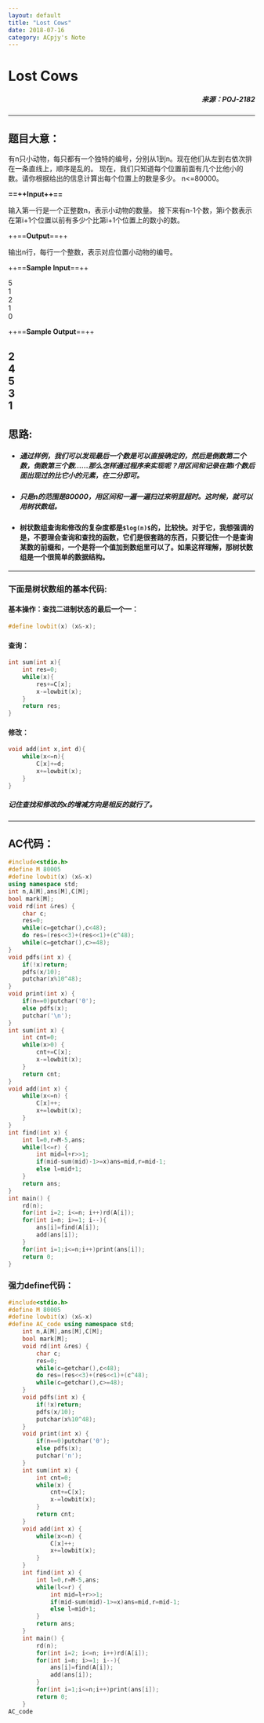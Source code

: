 ```yaml
---
layout: default
title: "Lost Cows"
date: 2018-07-16
category: ACpjy's Note
---
```


# Lost Cows
##### <p align="right">来源：POJ-2182<p>
---
## 题目大意：
有n只小动物，每只都有一个独特的编号，分别从1到n。现在他们从左到右依次排在一条直线上，顺序是乱的。
现在，我们只知道每个位置前面有几个比他小的数。请你根据给出的信息计算出每个位置上的数是多少。
n<=80000。 

**==++Input++==**

输入第一行是一个正整数n，表示小动物的数量。
接下来有n-1个数，第i个数表示在第i+1个位置以前有多少个比第i+1个位置上的数小的数。

++==**Output**==++

输出n行，每行一个整数，表示对应位置小动物的编号。

++==**Sample Input**==++

5  
1  
2  
1  
0  

++==**Sample Output**==++

2  
4  
5  
3  
1  
---
## 思路:
- ##### 通过样例，我们可以发现最后一个数是可以直接确定的，然后是倒数第二个数，倒数第三个数……那么怎样通过程序来实现呢？用区间和记录在第i个数后面出现过的比它小的元素，在二分即可。
- ##### 只是n的范围是80000，用区间和一遍一遍扫过来明显超时。这时候，就可以用树状数组。
- #### 树状数组查询和修改的复杂度都是`$log(n)$`的，比较快。对于它，我想强调的是，不要理会查询和查找的函数，它们是很套路的东西，只要记住一个是查询某数的前缀和，一个是将一个值加到数组里可以了。如果这样理解，那树状数组是一个很简单的数据结构。
---
### 下面是树状数组的基本代码:


#### 基本操作：查找二进制状态的最后一个一：

```C++
#define lowbit(x) (x&-x);
```
#### 查询：
```C++
int sum(int x){
    int res=0;
    while(x){
        res+=C[x];
        x-=lowbit(x);
    }
    return res;
}
```
#### 修改：

```C++
void add(int x,int d){
    while(x<=n){
        C[x]+=d;
        x+=lowbit(x);
    }
}
```
##### 记住查找和修改的x的增减方向是相反的就行了。
---
## AC代码：

```C++
#include<stdio.h>
#define M 80005
#define lowbit(x) (x&-x)
using namespace std;
int n,A[M],ans[M],C[M];
bool mark[M];
void rd(int &res) {
	char c;
	res=0;
	while(c=getchar(),c<48);
	do res=(res<<3)+(res<<1)+(c^48);
	while(c=getchar(),c>=48);
}
void pdfs(int x) {
	if(!x)return;
	pdfs(x/10);
	putchar(x%10^48);
}
void print(int x) {
	if(n==0)putchar('0');
	else pdfs(x);
	putchar('\n');
}
int sum(int x) {
	int cnt=0;
	while(x>0) {
		cnt+=C[x];
		x-=lowbit(x);
	}
	return cnt;
}
void add(int x) {
	while(x<=n) {
		C[x]++;
		x+=lowbit(x);
	}
}
int find(int x) {
	int l=0,r=M-5,ans;
	while(l<=r) {
		int mid=l+r>>1;
		if(mid-sum(mid)-1>=x)ans=mid,r=mid-1;
		else l=mid+1;
	}
	return ans;
}
int main() {
	rd(n);
	for(int i=2; i<=n; i++)rd(A[i]);
	for(int i=n; i>=1; i--){
		ans[i]=find(A[i]);
		add(ans[i]);
	}
	for(int i=1;i<=n;i++)print(ans[i]);
	return 0;
}
```
### 强力define代码：
```C++
#include<stdio.h>
#define M 80005
#define lowbit(x) (x&-x)
#define AC_code using namespace std;
	int n,A[M],ans[M],C[M];
	bool mark[M];
	void rd(int &res) {
		char c;
		res=0;
		while(c=getchar(),c<48);
		do res=(res<<3)+(res<<1)+(c^48);
		while(c=getchar(),c>=48);
	}
	void pdfs(int x) {
		if(!x)return;
		pdfs(x/10);
		putchar(x%10^48);
	}
	void print(int x) {
		if(n==0)putchar('0');
		else pdfs(x);
		putchar('n');
	}
	int sum(int x) {
		int cnt=0;
		while(x) {
			cnt+=C[x];
			x-=lowbit(x);
		}
		return cnt;
	}
	void add(int x) {
		while(x<=n) {
			C[x]++;
			x+=lowbit(x);
		}
	}
	int find(int x) {
		int l=0,r=M-5,ans;
		while(l<=r) {
			int mid=l+r>>1;
			if(mid-sum(mid)-1>=x)ans=mid,r=mid-1;
			else l=mid+1;
		}
		return ans;
	}
	int main() {
		rd(n);
		for(int i=2; i<=n; i++)rd(A[i]);
		for(int i=n; i>=1; i--){
			ans[i]=find(A[i]);
			add(ans[i]);
		}
		for(int i=1;i<=n;i++)print(ans[i]);
		return 0;
	}
AC_code
```
